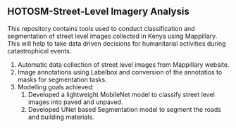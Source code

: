 ## HOTOSM-Street-Level Imagery Analysis

This repository contains tools used to conduct classification and segmentation of street level images collected in Kenya using Mappillary. This will help to take data driven decisions for humanitarial activities during catastrophical events.

1. Automatic data collection of street level images from Mappillary website.
2. Image annotations using Labelbox and conversion of the annotatios to masks for segmentation tasks.
3. Modelling goals achieved:
    1. Developed a lightweight MobileNet model to classify street level images into paved and unpaved.
    2. Developed UNet based Segmentation model to segment the roads and building materials. 
